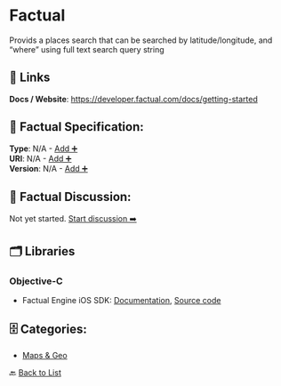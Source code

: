 # Factual

Provids a places search that can be searched by latitude/longitude, and “where” using full text search query string

##  🔗 Links
**Docs / Website**: https://developer.factual.com/docs/getting-started

## 🧬 Factual Specification:
**Type**: N/A - [Add ➕](https://github.com/apis-list/apis-list/edit/main/apis.yaml#L6238)  
**URI**: N/A - [Add ➕](https://github.com/apis-list/apis-list/edit/main/apis.yaml#L6238)  
**Version**: N/A - [Add ➕](https://github.com/apis-list/apis-list/edit/main/apis.yaml#L6238)

## 💬 Factual Discussion:
Not yet started. [Start discussion ➡️](https://github.com/apis-list/apis-list/discussions/new)

## 🗂️ Libraries
### Objective-C
- Factual Engine iOS SDK: [Documentation](http://developer.factual.com/engine/), [Source code](http://developer.factual.com/engine/ios/)


## 🗄️ Categories:
- [Maps & Geo](https://github.com/apis-list/apis-list#maps--geo-)

🔙  [Back to List](https://github.com/apis-list/apis-list)
